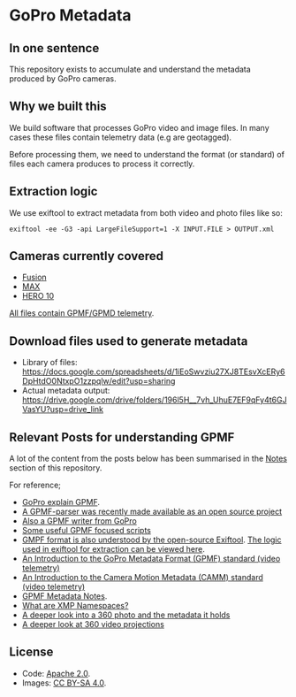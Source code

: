 # GoPro Metadata

## In one sentence

This repository exists to accumulate and understand the metadata produced by GoPro cameras.

## Why we built this

We build software that processes GoPro video and image files. In many cases these files contain telemetry data (e.g are geotagged).

Before processing them, we need to understand the format (or standard) of files each camera produces to process it correctly.

## Extraction logic

We use exiftool to extract metadata from both video and photo files like so:

```
exiftool -ee -G3 -api LargeFileSupport=1 -X INPUT.FILE > OUTPUT.xml
```

## Cameras currently covered

* [Fusion](/fusion)
* [MAX](/max)
* [HERO 10](/hero10)

[All files contain GPMF/GPMD telemetry](https://github.com/gopro/gpmf-parser).

## Download files used to generate metadata

* Library of files: https://docs.google.com/spreadsheets/d/1iEoSwvziu27XJ8TEsvXcERy6DpHtdO0NtxpO1zzpqlw/edit?usp=sharing
* Actual metadata output: https://drive.google.com/drive/folders/196l5H__7vh_UhuE7EF9qFy4t6GJVasYU?usp=drive_link

## Relevant Posts for understanding GPMF

A lot of the content from the posts below has been summarised in the [Notes](/notes/) section of this repository.

For reference;

* [GoPro explain GPMF](https://gopro.com/en/us/news/gopro-video-metadata-open-source-explained).
* [A GPMF-parser was recently made available as an open source project](https://github.com/gopro/gpmf-parser)
* [Also a GPMF writer from GoPro](https://github.com/gopro/gpmf-write)
* [Some useful GPMF focused scripts](https://github.com/stilldavid/gopro-utils)
* [GMPF format is also understood by the open-source Exiftool](https://exiftool.org/). [The logic used in exiftool for extraction can be viewed here](https://github.com/exiftool/exiftool/blob/master/lib/Image/ExifTool/GoPro.pm).
* [An Introduction to the GoPro Metadata Format (GPMF) standard (video telemetry)](https://www.trekview.org/blog/2020/metadata-exif-xmp-360-video-files-gopro-gpmd)
* [An Introduction to the Camera Motion Metadata (CAMM) standard (video telemetry)](https://www.trekview.org/blog/2021/metadata-exif-xmp-360-video-files-camm-camera-motion-metadata-spec/)
* [GPMF Metadata Notes](https://guides.trekview.org/explorer/developer-docs/sequences/process/gopro-video-telemetry).
* [What are XMP Namespaces?](https://www.trekview.org/blog/2021/introduction-to-xmp-namespaces/)
* [A deeper look into a 360 photo and the metadata it holds](https://www.trekview.org/blog/2020/metadata-exif-xmp-360-photo-files/)
* [A deeper look at 360 video projections](https://www.trekview.org/blog/2021/projection-type-360-photography/)

## License

* Code: [Apache 2.0](/LICENSE).
* Images: [CC BY-SA 4.0](/LICENSE-IMAGES).